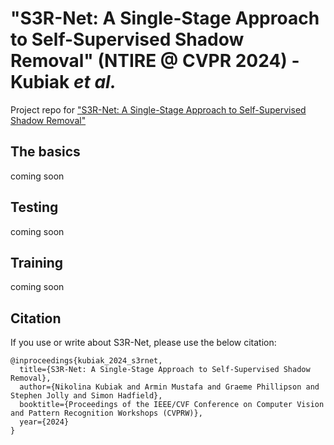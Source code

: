 # "S3R-Net: A Single-Stage Approach to Self-Supervised Shadow Removal" (NTIRE @ CVPR 2024) - Kubiak _et al._
Project repo for ["S3R-Net: A Single-Stage Approach to Self-Supervised Shadow Removal"](https://arxiv.org/pdf/2404.12103)

## The basics
coming soon

## Testing
coming soon

## Training
coming soon

## Citation
If you use or write about S3R-Net, please use the below citation:
```
@inproceedings{kubiak_2024_s3rnet,
  title={S3R-Net: A Single-Stage Approach to Self-Supervised Shadow Removal},
  author={Nikolina Kubiak and Armin Mustafa and Graeme Phillipson and Stephen Jolly and Simon Hadfield},
  booktitle={Proceedings of the IEEE/CVF Conference on Computer Vision and Pattern Recognition Workshops (CVPRW)},
  year={2024}
}
```
